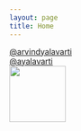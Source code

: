 ```yaml
---
layout: page
title: Home
---
```


<div class="social-container">
    <div class="social">
        <div class="icons">
            <i class="fab fa-linkedin-in"></i>
        </div>
        <div class="media">
             <a href="https://www.linkedin.com/in/arvindyalavarti/">@arvindyalavarti</a>
        </div>
    </div>
    <div class="social">
        <div class="icons">
            <i class="fa-brands fa-github"></i>
        </div>
        <div class="media">
             <a href="https://github.com/ayalavarti/">@ayalavarti</a>
        </div>
    </div>
    <div class="social">
        <div class="icons">
            <i class="fas fa-university"></i>
        </div>
        <div class="media">
             <img src="{{ site.assets_dir }}/images/brown.png" width="100px" />
        </div>
    </div>
</div>
